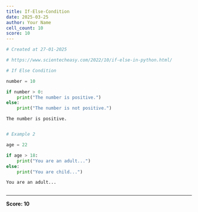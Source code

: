 ```yaml
---
title: If-Else-Condition
date: 2025-03-25
author: Your Name
cell_count: 10
score: 10
---
```


```python
# Created at 27-01-2025
```


```python
# https://www.scientecheasy.com/2022/10/if-else-in-python.html/
```


```python
# If Else Condition
```


```python
number = 10
```


```python
if number > 0:
    print("The number is positive.")
else:
    print("The number is not positive.")
```

    The number is positive.



```python

```


```python
# Example 2
```


```python
age = 22
```


```python
if age > 18:
    print("You are an adult...")
else:
    print("You are child...")
```

    You are an adult...



```python

```


---
**Score: 10**
